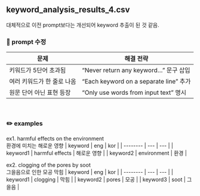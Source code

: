 
## keyword_analysis_results_4.csv
대체적으로 이전 prompt보다는 개선되어 keyword 추출이 된 것 같음.
<br>

### 📌 prompt 수정
| 문제              | 해결 전략                                |
| --------------- | ------------------------------------ |
| 키워드가 5단어 초과됨    | “Never return any keyword…” 문구 삽입    |
| 여러 키워드가 한 줄로 나옴 | “Each keyword on a separate line” 추가 |
| 원문 단어 아닌 표현 등장  | “Only use words from input text” 명시  |
<br>

### ✏️ examples
ex1. harmful effects on the environment
<br>환경에 미치는 해로운 영향
| keyword  | eng | kor |
| -------- | --- | --- |
| keyword1 | harmful effects | 해로운 영향 |
| keyword2 | environment | 환경 |
<br>

ex2. clogging of the pores by soot
<br>그을음으로 인한 모공 막힘
| keyword  | eng | kor |
| -------- | --- | --- |
| keyword1 | clogging | 막힘 |
| keyword2 | pores | 모공 |
| keyword3 | soot | 그을음 |